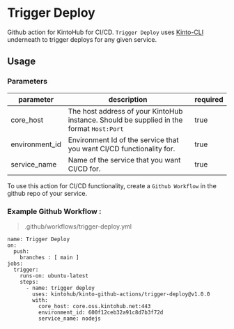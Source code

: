 # Trigger Deploy

Github action for KintoHub for CI/CD. `Trigger Deploy` uses [Kinto-CLI](https://github.com/kintoproj/kinto-cli) underneath to trigger deploys for any given service.

## Usage

### Parameters


| parameter | description                       | required | 
| --------- | --------------------------------- | -------- |
| core_host  | The host address of your KintoHub instance. Should be supplied in the format `Host:Port`        | true    |
| environment_id     | Environment Id of the service that you want CI/CD functionality for.       | true    | 
| service_name       | Name of the service that you want CI/CD for.          | true    |



To use this action for CI/CD functionality, create a `Github Workflow` in the github repo of your service.

### Example Github Workflow :

> .github/workflows/trigger-deploy.yml

```
name: Trigger Deploy
on:
  push:
    branches : [ main ]
jobs:
  trigger:
    runs-on: ubuntu-latest
    steps: 
      - name: trigger deploy
        uses: kintohub/kinto-github-actions/trigger-deploy@v1.0.0
        with:
          core_host: core.oss.kintohub.net:443
          environment_id: 600f12ceb32a91c8d7b3f72d
          service_name: nodejs

```

